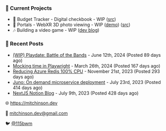 ### 📌 Current Projects
- 💸 Budget Tracker - Digital checkbook - WIP ([src](https://github.com/bmitchinson/budget-entry))
- 📸 Portals - WebXR 3D photo viewing - WIP ([demo](https://portals.mitchinson.dev/)) ([src](https://github.com/bmitchinson/vr-jpg-viewer-webxr))
- 🎶 Building a video game - WIP ([dev blog](https://blog.mitchinson.dev/playdate-dev-one))

### 📝 Recent Posts

- [(WIP) Playdate: Battle of the Bands](https://blog.mitchinson.dev/playdate-dev-one) - June 12th, 2024 (Posted 89 days ago)
- [Mocking time in Playwright](https://blog.mitchinson.dev/playwright-mock-time) - March 26th, 2024 (Posted 167 days ago)
- [Reducing Azure Redis 100% CPU](https://blog.mitchinson.dev/redis-cpu) - November 21st, 2023 (Posted 293 days ago)
- [Juno: On demand microservice deployment](https://blog.mitchinson.dev/juno) - July 23rd, 2023 (Posted 414 days ago)
- [NextJS Notion Blog](https://blog.mitchinson.dev/blog-2023) - July 9th, 2023 (Posted 428 days ago)

🌐 https://mitchinson.dev

💌 mitchinson.dev@gmail.com

🐦 [@115bwm](https://twitter.com/115bwm)